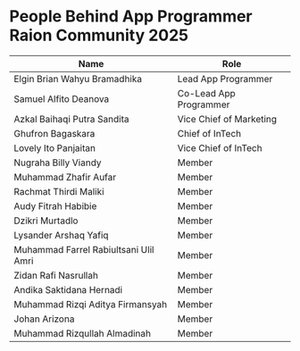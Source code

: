 # People Behind App Programmer Raion Community 2025

| Name | Role |
|------|------|
| Elgin Brian Wahyu Bramadhika | Lead App Programmer |
| Samuel Alfito Deanova | Co-Lead App Programmer |
| Azkal Baihaqi Putra Sandita | Vice Chief of Marketing |
| Ghufron Bagaskara | Chief of InTech |
| Lovely Ito Panjaitan | Vice Chief of InTech |
| Nugraha Billy Viandy | Member |
| Muhammad Zhafir Aufar | Member |
| Rachmat Thirdi Maliki | Member |
| Audy Fitrah Habibie | Member |
| Dzikri Murtadlo | Member |
| Lysander Arshaq Yafiq | Member |
| Muhammad Farrel Rabiultsani Ulil Amri | Member |
| Zidan Rafi Nasrullah | Member |
| Andika Saktidana Hernadi | Member |
| Muhammad Rizqi Aditya Firmansyah | Member |
| Johan Arizona | Member |
| Muhammad Rizqullah Almadinah | Member |
